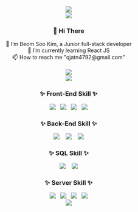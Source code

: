 <div align=center>
<!-- ![header](https://capsule-render.vercel.app/api?type=waving&color=auto&height=300&section=header&text=BeomSooKim&fontSize=100)-->
<img src="https://capsule-render.vercel.app/api?type=waving&color=auto&height=300&section=header&text=BeomSooKim&fontSize=100"/>
<br><img align=top src="https://hits.seeyoufarm.com/api/count/incr/badge.svg?url=https://github.com/qjatn4793"/><br>
<div>  
  <h3> 👋 Hi There </h3>
    🌱 I’m Beom Soo Kim, a Junior full-stack developer<br>
    👀 I’m currently learning React JS <br>
    📫 How to reach me "qjatn4792@gmail.com" <br>
</div><br>
  
<div>
<img align=top src="https://github-readme-stats.vercel.app/api/top-langs/?username=qjatn4793&layout=compact&theme=dracula"/><br>
<img src="https://github-readme-stats.vercel.app/api?username=qjatn4793&show_icons=true&theme=radical"/>
</div>

<!-- - 💞️ I’m looking to collaborate on ... -->
<!-- - 📫 How to reach me ... qjatn4792@gmail.com -->



<!-- # [![Anurag's GitHub stats](https://github-readme-stats.vercel.app/api?username=qjatn4793&show_icons=true&theme=radical)](https://github.com/qjatn4793) -->
<!-- # [![Top Langs](https://github-readme-stats.vercel.app/api/top-langs/?username=qjatn4793&layout=compact&theme=dracula)](https://github.com/qjatn4793) -->
<!-- ![Hits](https://hits.seeyoufarm.com/api/count/incr/badge.svg?url=https://github.com/qjatn4793) -->
<!---
qjatn4793/qjatn4793 is a ✨ special ✨ repository because its `README.md` (this file) appears on your GitHub profile.
You can click the Preview link to take a look at your changes.
--->

<div align=center>
<h3>✨ Front-End Skill ✨</h3>  
<img src="https://img.shields.io/badge/Html5-E34F26?style=flat-square&logo=Html5&logoColor=white"/>&nbsp;&nbsp;
<img src="https://img.shields.io/badge/css3-1572B6?style=flat-square&logo=css3&logoColor=white"/>&nbsp;&nbsp;
<img src="https://img.shields.io/badge/Javascript-F7DF1E?style=flat-square&logo=Javascript&logoColor=white"/>&nbsp;&nbsp;
<img src="https://img.shields.io/badge/React-61DAFB?style=flat-square&logo=React&logoColor=white"/>
</div>
<div align=center>
<h3>✨ Back-End Skill ✨</h3>  
<img src="https://img.shields.io/badge/JAVA-FF7800?style=flat-square&logo=JAVA&logoColor=white"/>&nbsp;&nbsp;&nbsp;
<img src="https://img.shields.io/badge/Spring-6DB33F?style=flat-square&logo=Spring&logoColor=white"/>&nbsp;&nbsp;&nbsp;
<img src="https://img.shields.io/badge/SpringBoot-6DB33F?style=flat-square&logo=SpringBoot&logoColor=white"/>
</div>
<div align=center>
<h3>✨ SQL Skill ✨</h3>  
<img src="https://img.shields.io/badge/Mysql-4479A1?style=flat-square&logo=Mysql&logoColor=white"/>&nbsp;&nbsp;&nbsp;
<img src="https://img.shields.io/badge/Microsoft SQL Server-CC2927?style=flat-square&logo=Microsoft SQL Server"/>
</div>
<div align=center>
<h3>✨ Server Skill ✨</h3>  
<img src="https://img.shields.io/badge/Linux-FCC624?style=flat-square&logo=Linux&logoColor=white"/>&nbsp;&nbsp;
<img src="https://img.shields.io/badge/CentOS-262577?style=flat-square&logo=Microsoft SQL Server"/>&nbsp;&nbsp;
<img src="https://img.shields.io/badge/Apache-D22128?style=flat-square&logo=Apache&logoColor=white"/>&nbsp;&nbsp;
<img src="https://img.shields.io/badge/Apache Tomcat-F8DC75?style=flat-square&logo=Tomcat&logoColor=white"/>  
</div>

<!-- ![Footer](https://capsule-render.vercel.app/api?type=waving&color=auto&height=200&section=footer) -->
<img src="https://capsule-render.vercel.app/api?type=waving&color=auto&height=200&section=footer"/>
</div>

